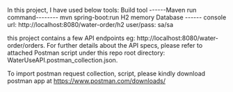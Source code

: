 In this project, I have used below tools:
Build tool ------Maven 
  run command-------- mvn spring-boot:run
H2 memory Database ------ console url: http://localhost:8080/water-order/h2       user/pass: sa/sa

this project contains a few API endpoints eg:   http://localhost:8080/water-order/orders.  For further details about the API specs, please refer to attached Postman script under this repo root directory: WaterUseAPI.postman_collection.json.

To import postman request collection, script, please kindly download postman app at https://www.postman.com/downloads/

